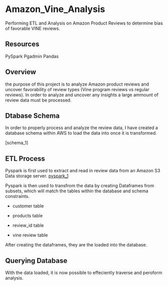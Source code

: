 # Amazon_Vine_Analysis
Performing ETL and Analysis on Amazon Product Reviews to determine bias of favorable VINE reviews. 

## Resources 
PySpark 
Pgadmin 
Pandas 

## Overview 
the purpose of this project is to analyze Amazon product reviews and uncover favorability of review types (Vine program reviews vs regular reviews).
In order to analyze and uncover any insights a large ammount of review data must be processed. 

## Dtabase Schema 
In order to properly process and analyze the review data, I have created a database schema within AWS to load the data into once it is transformed. 

[schema_1]

## ETL Process 

Pyspark is first used to extract and read in review data from an Amazon S3 Data storage server. 
[pyspark_1]()

Pyspark is then used to transfrom the data by creating Dataframes from subsets, which will match the tables within the database and schema constraints. 

- customer table 

- products table 

- review_id table 

- vine review table

After creating the dataframes, they are the loaded into the database.


## Querying Database 

With the data loaded, it is now possible to effeciently traverse and peroform analysis. 




